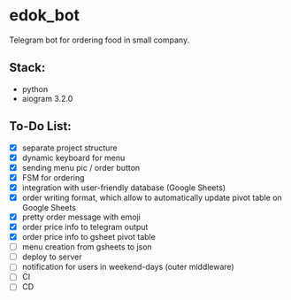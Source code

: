# edok_bot
Telegram bot for ordering food in small company.

## Stack:
- python
- aiogram 3.2.0

## To-Do List:
- [x] separate project structure
- [x] dynamic keyboard for menu
- [x] sending menu pic / order button
- [x] FSM for ordering
- [x] integration with user-friendly database (Google Sheets)
- [x] order writing format, which allow to automatically update pivot table on Google Sheets
- [x] pretty order message with emoji 
- [x] order price info to telegram output
- [x] order price info to gsheet pivot table
- [ ] menu creation from gsheets to json
- [ ] deploy to server
- [ ] notification for users in weekend-days (outer middleware)
- [ ] CI
- [ ] CD
